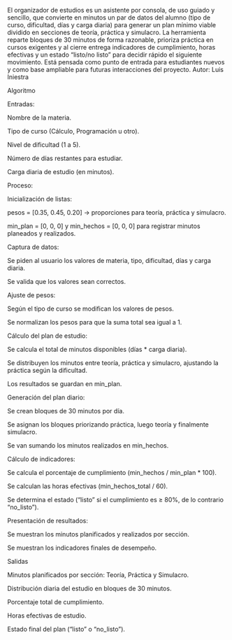 El organizador de estudios es un asistente por consola, de uso guiado y sencillo, que convierte en minutos un par de datos del alumno (tipo de curso, dificultad, días y carga diaria) para generar un plan mínimo viable dividido en secciones de teoría, práctica y simulacro. La herramienta reparte bloques de 30 minutos de forma razonable, prioriza práctica en cursos exigentes y al cierre entrega indicadores de cumplimiento, horas efectivas y un estado “listo/no listo” para decidir rápido el siguiente movimiento. Está pensada como punto de entrada para estudiantes nuevos y como base ampliable para futuras interacciones del proyecto. Autor: Luis Iniestra

Algoritmo

Entradas:

Nombre de la materia.

Tipo de curso (Cálculo, Programación u otro).

Nivel de dificultad (1 a 5).

Número de días restantes para estudiar.

Carga diaria de estudio (en minutos).

Proceso:

Inicialización de listas:

pesos = [0.35, 0.45, 0.20] → proporciones para teoría, práctica y simulacro.

min_plan = [0, 0, 0] y min_hechos = [0, 0, 0] para registrar minutos planeados y realizados.

Captura de datos:

Se piden al usuario los valores de materia, tipo, dificultad, días y carga diaria.

Se valida que los valores sean correctos.

Ajuste de pesos:

Según el tipo de curso se modifican los valores de pesos.

Se normalizan los pesos para que la suma total sea igual a 1.

Cálculo del plan de estudio:

Se calcula el total de minutos disponibles (días * carga diaria).

Se distribuyen los minutos entre teoría, práctica y simulacro, ajustando la práctica según la dificultad.

Los resultados se guardan en min_plan.

Generación del plan diario:

Se crean bloques de 30 minutos por día.

Se asignan los bloques priorizando práctica, luego teoría y finalmente simulacro.

Se van sumando los minutos realizados en min_hechos.

Cálculo de indicadores:

Se calcula el porcentaje de cumplimiento (min_hechos / min_plan * 100).

Se calculan las horas efectivas (min_hechos_total / 60).

Se determina el estado (“listo” si el cumplimiento es ≥ 80%, de lo contrario “no_listo”).

Presentación de resultados:

Se muestran los minutos planificados y realizados por sección.

Se muestran los indicadores finales de desempeño.

Salidas

Minutos planificados por sección: Teoría, Práctica y Simulacro.

Distribución diaria del estudio en bloques de 30 minutos.

Porcentaje total de cumplimiento.

Horas efectivas de estudio.

Estado final del plan (“listo” o “no_listo”).
